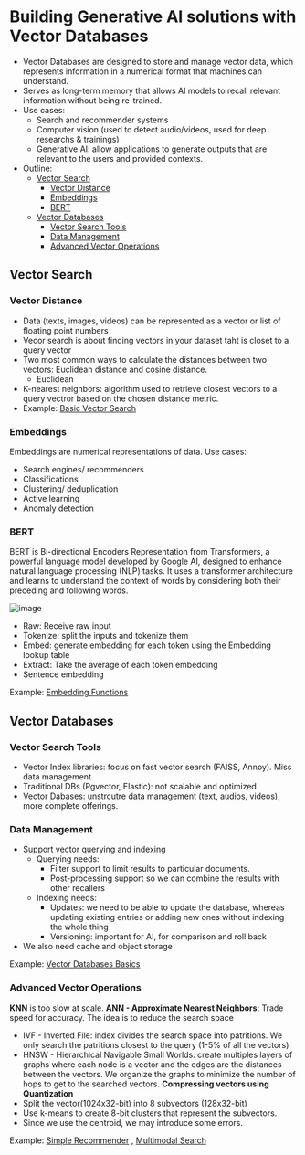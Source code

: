 # Building Generative AI solutions with Vector Databases
- Vector Databases are designed to store and manage vector data, which represents information in a numerical format that machines can understand.
- Serves as long-term memory that allows AI models to recall relevant information without being re-trained.
- Use cases:
  - Search and recommender systems
  - Computer vision (used to detect audio/videos, used for deep researchs & trainings)
  - Generative AI: allow applications to generate outputs that are relevant to the users and provided contexts.
- Outline:
  - [Vector Search](#vector-search)
      - [Vector Distance](#vector-distance)
      - [Embeddings](#embeddings)
      - [BERT](#bert)
  - [Vector Databases](#vector-databases)
      - [Vector Search Tools](#vector-search-tools)
      - [Data Management](#data-management)
      - [Advanced Vector Operations](#advanced-vector-operations)

## Vector Search
### Vector Distance
- Data (texts, images, videos) can be represented as a vector or list of floating point numbers
- Vecor search is about finding vectors in your dataset taht is closet to a query vector
- Two most common ways to calculate the distances between two vectors: Euclidean distance and cosine distance.
  - Euclidean
- K-nearest neighbors: algorithm used to retrieve closest vectors to a query vectror based on the chosen distance metric.
- Example: [Basic Vector Search](BasicVectorSearch.ipynb)

### Embeddings
Embeddings are numerical representations of data.
Use cases:
- Search engines/ recommenders
- Classifications
- Clustering/ deduplication
- Active learning
- Anomaly detection

### BERT
BERT is Bi-directional Encoders Representation from Transformers, a powerful language model developed by Google AI, designed to enhance natural language processing (NLP) tasks. It uses a transformer architecture and learns to understand the context of words by considering both their preceding and following words. 

![image](https://github.com/user-attachments/assets/00c19f8f-2a99-4104-a6e1-4018abbe7bdf)

- Raw: Receive raw input
- Tokenize: split the inputs and tokenize them
- Embed: generate embedding for each token using the Embedding lookup table
- Extract: Take the average of each token embedding
- Sentence embedding

Example: [Embedding Functions](EmbeddingFunctions.ipynb)

## Vector Databases
### Vector Search Tools
- Vector Index libraries: focus on fast vector search (FAISS, Annoy). Miss data management
- Traditional DBs (Pgvector, Elastic): not scalable and optimized
- Vector Dabases: unstrcutre data management (text, audios, videos), more complete offerings.

### Data Management
- Support vector querying and indexing
  - Querying needs:
      - Filter support to limit results to particular documents. 
      - Post-processing support so we can combine the results with other recallers
  - Indexing needs:
      - Updates: we need to be able to update the database, whereas updating existing entries or adding new ones without indexing the whole thing
      - Versioning: important for AI, for comparison and roll back
- We also need cache and object storage

Example: [Vector Databases Basics](VectorDatabaseBasics.ipynb)

### Advanced Vector Operations
**KNN** is too slow at scale.
**ANN - Approximate Nearest Neighbors**: Trade speed for accuracy. The idea is to reduce the search space
- IVF - Inverted File: index divides the search space into patritions. We only search the patritions closest to the query (1-5% of all the vectors)
- HNSW - Hierarchical Navigable Small Worlds: create multiples layers of graphs where each node is a vector and the edges are the distances between the vectors. We organize the graphs to minimize the number of hops to get to the searched vectors.
**Compressing vectors using Quantization**
- Split the vector(1024x32-bit) into 8 subvectors (128x32-bit)
- Use k-means to create 8-bit clusters that represent the subvectors.
- Since we use the centroid, we may introduce some errors.

Example: [Simple Recommender](SimpleRecommender.ipynb) , [Multimodal Search](MultimodalSearch.ipynb)

